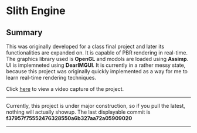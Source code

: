# Slith Engine
## Summary
This was originally developed for a class final project and later its functionalities are expanded on. It is capable of PBR rendering in real-time. The graphics library used is __OpenGL__ and modols are loaded using __Assimp__. UI is implemneted using __DearIMGUI__. It is currently in a rather messy state, because this project was originally quickly implemented as a way for me to learn real-time rendering techniques.

Click [here](https://www.youtube.com/watch?v=cgzsSXj566A) to view a video capture of the project.

---
Currently, this project is under major construction, so if you pull the latest, nothing will actually showup. The last displayable commit is __f37957f75552476328550a6b327aa72a05909020__

---
